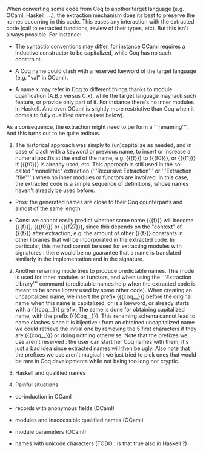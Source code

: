 When converting some code from Coq to another target language (e.g. OCaml, Haskell, ...), the extraction mechanism does its best to preserve the names occurring in this code. This eases any interaction with the extracted code (call to extracted functions, review of their types, etc). But this isn't always possible. For instance:

 * The syntactic conventions may differ, for instance OCaml requires a inductive constructor to be capitalized, while Coq has no such constraint.

 * A Coq name could clash with a reserved keyword of the target language (e.g. "val" in OCaml).

 * A name x may refer in Coq to different things thanks to module qualification (A.B.x versus C.x), while the target language may lack such feature, or provide only part of it. For instance there's no inner modules in Haskell. And even OCaml is slightly more restrictive than Coq when it comes to fully qualified names (see below).

As a consequence, the extraction might need to perform a '''renaming'''. And this turns out to be quite tedious.

 1. The historical approach was simply to (un)capitalize as needed, and in case of clash with a keyword or previous name, to insert or increase a numeral postfix at the end of the name, e.g. {{{f}}} to {{{f0}}}, or {{{f1}}} if {{{f0}}} is already used, etc. This approach is still used in the so-called "monolithic" extraction ('''Recursive Extraction''' or '''Extraction "file"''') when no inner modules or functors are involved. In this case, the extracted code is a simple sequence of definitions, whose names haven't already be used before.

  * Pros: the generated names are close to their Coq counterparts and almost of the same length.

  * Cons: we cannot easily predict whether some name {{{f}}} will become {{{f}}}, {{{f0}}} or {{{f27}}}, since this depends on the "context" of {{{f}}} after extraction, e.g. the amount of other {{{f}}} constants in other libraries that will be incorporated in the extracted code. In particular, this method cannot be used for extracting modules with signatures : there would be no guarantee that a name is translated similarly in the implementation and in the signature. 

 2. Another renaming mode tries to produce predictable names. This mode is used for inner modules or functors, and when using the '''Extraction Library''' command (predictable names help when the extracted code is meant to be some library used by some other code).  When creating an uncapitalized name, we insert the prefix {{{coq__}}} before the original name when this name is capitalized, or is a keyword, or already starts with a {{{coq__}}} prefix. The same is done for obtaining capitalized name, with the prefix {{{Coq__}}}.  This renaming schema cannot lead to name clashes since it is bijective : from an obtained uncapitalized name we could retrieve the initial one by removing the 5 first characters if they are {{{coq__}}} or doing nothing otherwise. Note that the prefixes we use aren't reserved : the user can start her Coq names with them, it's just a bad idea since extracted names will then be ugly. Also note that the prefixes we use aren't magical : we just tried to pick ones that would be rare in Coq developments while not being too long nor cryptic. 

 3. Haskell and qualified names

 4. Painful situations

  * co-induction in OCaml

  * records with anonymous fields (OCaml)

  * modules and inaccessible qualified names (OCaml)

  * module parameters (OCaml)

  * names with unicode characters (TODO : is that true also in Haskell ?)
